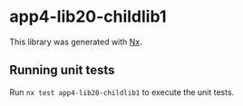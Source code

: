 # app4-lib20-childlib1

This library was generated with [Nx](https://nx.dev).

## Running unit tests

Run `nx test app4-lib20-childlib1` to execute the unit tests.
